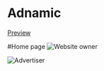 # Adnamic

[Preview](https://5d277499067ac4018e3eb7a0--elastic-gates-b694ee.netlify.com/website.html)

#Home page
![Website owner](https://i.imgur.com/91ftS0F.png)

![Advertiser](https://i.imgur.com/DPtyXaq.png)

